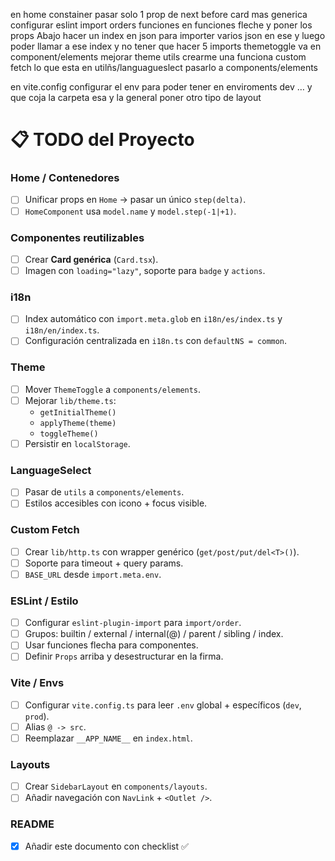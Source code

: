 en home constainer pasar solo 1 prop de next before
card mas generica
configurar eslint import orders
funciones en funciones fleche y poner los props Abajo
hacer un index en json para importer varios json en ese y luego poder llamar a ese index y no tener que hacer 5 imports
themetoggle va en component/elements
mejorar theme utils
crearme una funciona custom fetch
lo que esta en utilñs/languagueslect pasarlo a components/elements

en vite.config configurar el env para poder tener en enviroments dev … y que coja la carpeta esa y la general
poner otro tipo de layout


# 📋 TODO del Proyecto

### Home / Contenedores
- [ ] Unificar props en `Home` → pasar un único `step(delta)`.
- [ ] `HomeComponent` usa `model.name` y `model.step(-1|+1)`.

### Componentes reutilizables
- [ ] Crear **Card genérica** (`Card.tsx`).
- [ ] Imagen con `loading="lazy"`, soporte para `badge` y `actions`.

### i18n
- [ ] Index automático con `import.meta.glob` en `i18n/es/index.ts` y `i18n/en/index.ts`.
- [ ] Configuración centralizada en `i18n.ts` con `defaultNS = common`.

### Theme
- [ ] Mover `ThemeToggle` a `components/elements`.
- [ ] Mejorar `lib/theme.ts`:  
  - `getInitialTheme()`  
  - `applyTheme(theme)`  
  - `toggleTheme()`
- [ ] Persistir en `localStorage`.

### LanguageSelect
- [ ] Pasar de `utils` a `components/elements`.
- [ ] Estilos accesibles con icono + focus visible.

### Custom Fetch
- [ ] Crear `lib/http.ts` con wrapper genérico (`get/post/put/del<T>()`).
- [ ] Soporte para timeout + query params.
- [ ] `BASE_URL` desde `import.meta.env`.

### ESLint / Estilo
- [ ] Configurar `eslint-plugin-import` para `import/order`.
- [ ] Grupos: builtin / external / internal(@) / parent / sibling / index.
- [ ] Usar funciones flecha para componentes.
- [ ] Definir `Props` arriba y desestructurar en la firma.

### Vite / Envs
- [ ] Configurar `vite.config.ts` para leer `.env` global + específicos (`dev`, `prod`).
- [ ] Alias `@ -> src`.
- [ ] Reemplazar `__APP_NAME__` en `index.html`.

### Layouts
- [ ] Crear `SidebarLayout` en `components/layouts`.
- [ ] Añadir navegación con `NavLink` + `<Outlet />`.

### README
- [x] Añadir este documento con checklist ✅
